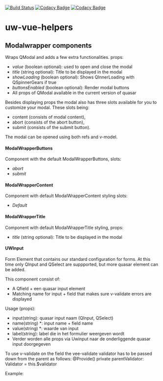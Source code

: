 [![Build Status](https://travis-ci.org/LauraWert/vue-helpers.svg?branch=master)](https://travis-ci.org/LauraWert/vue-helpers)
[![Codacy Badge](https://api.codacy.com/project/badge/Grade/7b94e96279234d0aaca6af5b87148301)](https://www.codacy.com/app/LauraWert/vue-helpers?utm_source=github.com&amp;utm_medium=referral&amp;utm_content=LauraWert/vue-helpers&amp;utm_campaign=Badge_Grade)
[![Codacy Badge](https://api.codacy.com/project/badge/Coverage/7b94e96279234d0aaca6af5b87148301)](https://www.codacy.com/app/LauraWert/vue-helpers?utm_source=github.com&utm_medium=referral&utm_content=LauraWert/vue-helpers&utm_campaign=Badge_Coverage)

# uw-vue-helpers
## Modalwrapper components
Wraps QModal and adds a few extra functionalities.
props:

* *value* (boolean optional): used to open and close the modal
* *title* (string optional): Title to be displayed in the modal
* *showLoading* (boolean optional): Shows QInnerLoading with QSpinnerGears if true
* *buttonsEnabled* (boolean optional): Render modal buttons
* All props of QModal available in the current version of quasar

Besides displaying props the modal also has three slots available for you to customize your modal. These slots being:
* content (consists of modal content),
* abort (consists of the abort button), 
* submit (consists of the submit button).

The modal can be opened using both refs and v-model.

#### ModalWrapperButtons
Component with the default ModalWrapperButtons, slots:
* *abort*
* *submit*
#### ModalWrapperContent
Component with default ModalWrapperContent styling slots:
* *Default*

#### ModalWrapperTitle
Component with default ModalWrapperTitle styling, props:

* *title* (string optional): Title to be displayed in the modal

#### UWInput
Form Element that contains our standard configuration for forms. 
At this time only QInput and QSelect are suppported, but more quasar element can be added. 

This component consist of:
* A Qfield + een quasar input element
* Matching name for input + field that makes sure v-validate errors are displayed

Usage (props):
* input(string): quasar input naam (QInput, QSelect)
* name(string) *: input name + field name
* value(string) *: waarde van input
* label(string): label die in het formulier weergeven wordt  
* Verder worden alle props via Uwinput naar de onderliggende quasar input doorgegeven

To use v-validate on the field the vee-validate validator has to be passed down from the parent as follows:
      @Provide() private parentValidator: Validator = this.$validator

Example:
    <uw-input
      v-validate="'required'"
      v-model="contactPerson.role"
      :options="roleOptions"
      input="QSelect"
      name="role"
      label="Rol"
    />